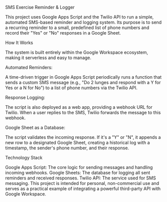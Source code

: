 SMS Exercise Reminder & Logger

This project uses Google Apps Script and the Twilio API to run a simple, automated SMS-based reminder and logging system. Its purpose is to send a recurring reminder to a small, predefined list of phone numbers and record their "Yes" or "No" responses in a Google Sheet.

How It Works

The system is built entirely within the Google Workspace ecosystem, making it serverless and easy to manage.

Automated Reminders:

A time-driven trigger in Google Apps Script periodically runs a function that sends a custom SMS message (e.g., "Do 2 lunges and respond with a Y for Yes or a N for No") to a list of phone numbers via the Twilio API.

Response Logging: 

The script is also deployed as a web app, providing a webhook URL for Twilio. When a user replies to the SMS, Twilio forwards the message to this webhook.

Google Sheet as a Database: 

The script validates the incoming response. If it's a "Y" or "N", it appends a new row to a designated Google Sheet, creating a historical log with a timestamp, the sender's phone number, and their response.

Technology Stack


Google Apps Script: The core logic for sending messages and handling incoming webhooks.
Google Sheets: The database for logging all sent reminders and received responses.
Twilio API: The service used for SMS messaging.
This project is intended for personal, non-commercial use and serves as a practical example of integrating a powerful third-party API with Google Workspace.
